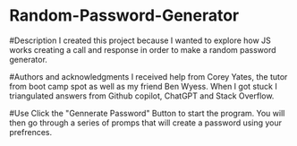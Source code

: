 # Random-Password-Generator 

#Description
I created this project because I wanted to explore how JS works creating a call and response in order to make a random password generator. 

#Authors and acknowledgments 
I received help from Corey Yates, the tutor from boot camp spot as well as my friend Ben Wyess. When I got stuck I triangulated answers from Github copilot, ChatGPT and Stack Overflow.

#Use 
Click the "Gennerate Password" Button to start the program. You will then go through a series of promps that will create a password using your prefrences. 
